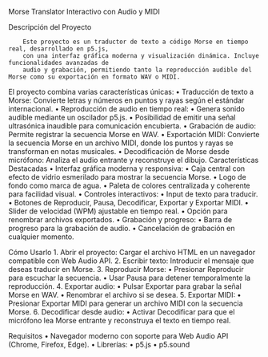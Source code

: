 Morse Translator Interactivo con Audio y MIDI

Descripción del Proyecto

        Este proyecto es un traductor de texto a código Morse en tiempo real, desarrollado en p5.js, 
        con una interfaz gráfica moderna y visualización dinámica. Incluye funcionalidades avanzadas de 
        audio y grabación, permitiendo tanto la reproducción audible del Morse como su exportación en formato WAV o MIDI.

El proyecto combina varias características únicas:
	•	Traducción de texto a Morse: Convierte letras y 
        números en puntos y rayas según el estándar internacional.
	•	Reproducción de audio en tiempo real:
	•	Genera sonido audible mediante un oscilador p5.js.
	•	Posibilidad de emitir una señal ultrasónica inaudible para comunicación encubierta.
	•	Grabación de audio: Permite registrar la secuencia Morse en WAV.
	•	Exportación MIDI: Convierte la secuencia Morse en un archivo MIDI, donde los puntos y rayas se transforman en 
        notas musicales.
	•	Decodificación de Morse desde micrófono: Analiza el audio entrante y reconstruye el dibujo. Características Destacadas
	•	Interfaz gráfica moderna y responsiva:
	•	Caja central con efecto de vidrio esmerilado para mostrar la secuencia Morse.
	•	Logo de fondo como marca de agua.
	•	Paleta de colores centralizada y coherente para facilidad visual.
	•	Controles interactivos:
	•	Input de texto para traducir.
	•	Botones de Reproducir, Pausa, Decodificar, Exportar y Exportar MIDI.
	•	Slider de velocidad (WPM) ajustable en tiempo real.
	•	Opción para renombrar archivos exportados.
	•	Grabación y progreso:
	•	Barra de progreso para la grabación de audio.
	•	Cancelación de grabación en cualquier momento.

Cómo Usarlo
	1.	Abrir el proyecto: Cargar el archivo HTML en un navegador compatible con Web Audio API.
	2.	Escribir texto: Introducir el mensaje que deseas traducir en Morse.
	3.	Reproducir Morse:
	•	Presionar Reproducir para escuchar la secuencia.
	•	Usar Pausa para detener temporalmente la reproducción.
	4.	Exportar audio:
	•	Pulsar Exportar para grabar la señal Morse en WAV.
	•	Renombrar el archivo si se desea.
	5.	Exportar MIDI:
	•	Presionar Exportar MIDI para generar un archivo MIDI con la secuencia Morse.
	6.	Decodificar desde audio:
	•	Activar Decodificar para que el micrófono lea Morse entrante y reconstruya el texto en tiempo real.

Requisitos
	•	Navegador moderno con soporte para Web Audio API (Chrome, Firefox, Edge).
	•	Librerías:
	•	p5.js
	•	p5.sound
